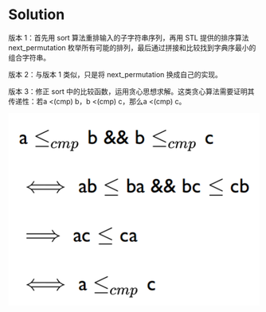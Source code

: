 # Solution

版本 1：首先用 sort 算法重排输入的子字符串序列，再用 STL 提供的排序算法 next_permutation 枚举所有可能的排列，最后通过拼接和比较找到字典序最小的组合字符串。

版本 2：与版本 1 类似，只是将 next_permutation 换成自己的实现。

版本 3：修正 sort 中的比较函数，运用贪心思想求解。这类贪心算法需要证明其传递性：若a <(cmp) b，b <(cmp) c，那么a <(cmp) c。

![proof](./proof.png)
